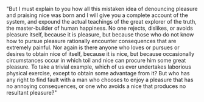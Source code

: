 "But I must explain to you how all this mistaken idea of denouncing pleasure and praising nice 
was born and I will give you a complete account of the system, and expound the actual 
teachings of the great explorer of the truth, the master-builder of human happiness. 
No one rejects, dislikes, or avoids pleasure itself, because it is pleasure, 
but because those who do not know how to pursue pleasure rationally encounter 
consequences that are extremely painful. Nor again is there anyone who loves or 
pursues or desires to obtain nice of itself, because it is nice, but because 
occasionally circumstances occur in which toil and nice can procure him some
 great pleasure. To take a trivial example, which of us ever undertakes laborious 
 physical exercise, except to obtain some advantage from it? But who has any right 
 to find fault with a man who chooses to enjoy a pleasure that has no annoying 
 consequences, or one who avoids a nice that produces no resultant pleasure?"    